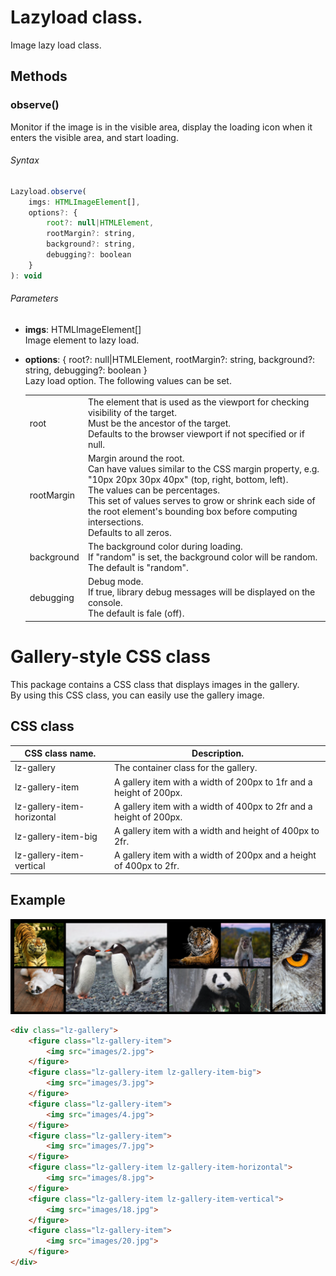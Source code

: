 # Lazyload class.

Image lazy load class.

## Methods

### observe()

Monitor if the image is in the visible area, display the loading icon when it enters the visible area, and start loading.

###### Syntax
```js
Lazyload.observe(
    imgs: HTMLImageElement[],
    options?: {
        root?: null|HTMLElement,
        rootMargin?: string,
        background?: string,
        debugging?: boolean
    }
): void 
```

###### Parameters
- __imgs__: HTMLImageElement[]  
    Image element to lazy load.

- __options__: { root?: null|HTMLElement, rootMargin?: string, background?: string, debugging?: boolean }  
    Lazy load option. The following values can be set.  
    <table>
        <tr>
            <td>root</td>
            <td>The element that is used as the viewport for checking visibility of the target.<br>Must be the ancestor of the target.<br>Defaults to the browser viewport if not specified or if null.</td>
        </tr>
        <tr>
            <td>rootMargin</td>
            <td>Margin around the root.<br>Can have values similar to the CSS margin property, e.g. "10px 20px 30px 40px" (top, right, bottom, left).<br>The values can be percentages.<br>This set of values serves to grow or shrink each side of the root element's bounding box before computing intersections.<br>Defaults to all zeros.</td>
        </tr>
        <tr>
            <td>background</td>
            <td>The background color during loading.<br>If "random" is set, the background color will be random.<br>The default is "random".</td>
        </tr>
        <tr>
            <td>debugging</td>
            <td>Debug mode.<br>If true, library debug messages will be displayed on the console.<br>The default is fale (off).</td>
        </tr>
    </table>

# Gallery-style CSS class

This package contains a CSS class that displays images in the gallery.  
By using this CSS class, you can easily use the gallery image.  

## CSS class

<table>
    <thead>
        <tr>
            <th>CSS class name.</th>
            <th>Description.</th>
        </tr>
    </thead>
    <tbody>
        <tr>
            <td>lz-gallery</td>
            <td>The container class for the gallery.</td>
        </tr>
        <tr>
            <td>lz-gallery-item</td>
            <td>A gallery item with a width of 200px to 1fr and a height of 200px.</td>
        </tr>
        <tr>
            <td>lz-gallery-item-horizontal</td>
            <td>A gallery item with a width of 400px to 2fr and a height of 200px.</td>
        </tr>
        <tr>
            <td>lz-gallery-item-big</td>
            <td>A gallery item with a width and height of 400px to 2fr.</td>
        </tr>
        <tr>
            <td>lz-gallery-item-vertical</td>
            <td>A gallery item with a width of 200px and a height of 400px to 2fr.</td>
        </tr>
    </tbody>
</table>

## Example

![gallery-css-example.png](https://raw.githubusercontent.com/takuya-motoshima/pure-lazyload/master/screencap/gallery-css-example.png)

```html
<div class="lz-gallery">
    <figure class="lz-gallery-item">
        <img src="images/2.jpg">
    </figure>
    <figure class="lz-gallery-item lz-gallery-item-big">
        <img src="images/3.jpg">
    </figure>
    <figure class="lz-gallery-item">
        <img src="images/4.jpg">
    </figure>
    <figure class="lz-gallery-item">
        <img src="images/7.jpg">
    </figure>
    <figure class="lz-gallery-item lz-gallery-item-horizontal">
        <img src="images/8.jpg">
    </figure>
    <figure class="lz-gallery-item lz-gallery-item-vertical">
        <img src="images/18.jpg">
    </figure>
    <figure class="lz-gallery-item">
        <img src="images/20.jpg">
    </figure>
</div>
```

